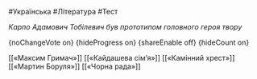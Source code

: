 #Українська #Література #Тест

*Карпо Адамович Тобілевич був прототипом головного героя твору*

{noChangeVote on}
{hideProgress on}
{shareEnable off}
{hideCount on}

[[«Максим Гримач»]]
[[«Кайдашева сім’я»]]
[[«Камінний хрест»]]
[[«Мартин Боруля»]]
[[«Чорна рада»]]
